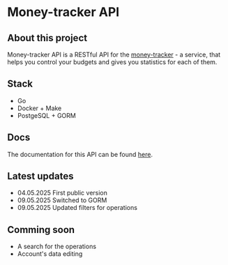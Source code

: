 # Money-tracker API
## About this project
Money-tracker API is a RESTful API for the [money-tracker](https://money-tracker.mysterious-hatter.engineer) - a service, that helps you control your budgets and gives you statistics for each of them.
## Stack
- Go
- Docker + Make
- PostgeSQL + GORM
## Docs
The documentation for this API can be found [here](https://www.postman.com/mysterious-hatter/workspace/money-tracker-api).
## Latest updates
- 04.05.2025 First public version
- 09.05.2025 Switched to GORM
- 09.05.2025 Updated filters for operations
## Comming soon
- A search for the operations
- Account's data editing
